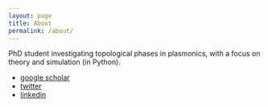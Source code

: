 ```yaml
---
layout: page
title: About
permalink: /about/
---
```


PhD student investigating topological phases in plasmonics, with a focus on theory and simulation (in Python).

* [google scholar](https://scholar.google.com/citations?user=pEDDYQQAAAAJ)
* [twitter](http://twitter.com/mtthwprctr)
* [linkedin](linkedin.com/in/mtthwprctr/)

